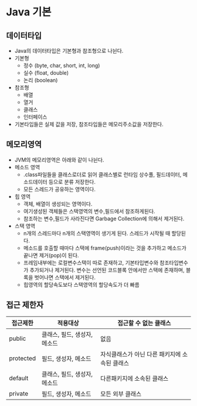 # Java 기본
## 데이터타입
- Java의 데이터타입은 기본형과 참조형으로 나뉜다.
- 기본형
    - 정수 (byte, char, short, int, long)
    - 실수 (float, double)
    - 논리 (boolean)
- 참조형
    - 배열
    - 열거
    - 클래스
    - 인터페이스
- 기본타입들은 실제 값을 저장, 참조타입들은 메모리주소값을 저장한다.

## 메모리영역
- JVM의 메모리영역은 아래와 같이 나뉜다.
- 메소드 영역
    - .class파일들을 클래스로더로 읽어 클래스별로 런타임 상수풀, 필드데이터, 메소드데이터 등으로 분류 저장한다.
    - 모든 스레드가 공유하는 영역이다.
- 힙 영역
    - 객체, 배열이 생성되는 영역이다.
    - 여기생성된 객체들은 스택영역의 변수,필드에서 참조하게된다.
    - 참조하는 변수,필드가 사라진다면 Garbage Collection에 의해서 제거된다.
- 스택 영역
    - n개의 스레드마다 n개의 스택영역이 생기게 된다. 스레드가 시작될 때 할당된다.
    - 메소드를 호출할 때마다 스택에 frame(push)이라는 것을 추가하고 메소드가 끝나면 제거(pop)이 된다.
    - 프레임내부에는 로컬변수스택이 따로 존재하고, 기본타입변수와 참조타입변수가 추가되거나 제거된다. 변수는 선언된 코드블록 안에서만 스택에 존재하며, 블록을 벗어나면 스택에서 제거된다.
    - 힙영역의 할당속도보다 스택영역의 할당속도가 더 빠름

## 접근 제한자
접근제한|적용대상|접근할 수 없는 클래스
-|-|-
public|클래스, 필드, 생성자, 메소드|없음
protected|필드, 생성자, 메소드|자식클래스가 아닌 다른 패키지에 소속된 클래스
default|클래스, 필드, 생성자, 메소드|다른패키지에 소속된 클래스
private|필드, 생성자, 메소드|모든 외부 클래스